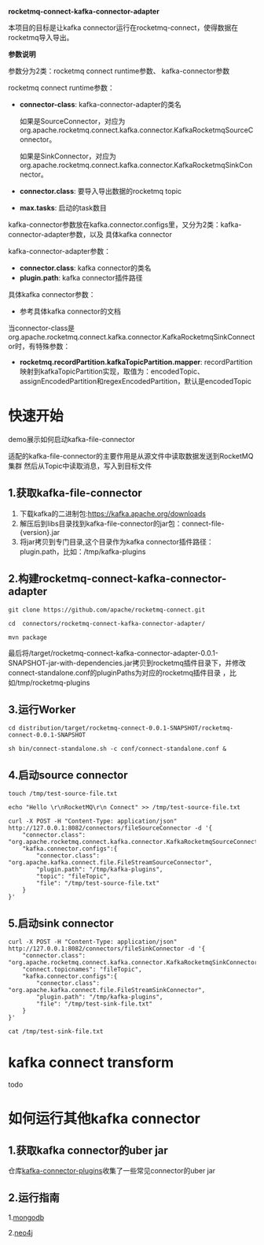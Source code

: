 **rocketmq-connect-kafka-connector-adapter**

本项目的目标是让kafka connector运行在rocketmq-connect，使得数据在rocketmq导入导出。

**参数说明**

参数分为2类：rocketmq connect runtime参数、 kafka-connector参数

rocketmq connect runtime参数：
- **connector-class**: kafka-connector-adapter的类名
  
  如果是SourceConnector，对应为org.apache.rocketmq.connect.kafka.connector.KafkaRocketmqSourceConnector。
  
  如果是SinkConnector，对应为org.apache.rocketmq.connect.kafka.connector.KafkaRocketmqSinkConnector。
  
- **connector.class**: 要导入导出数据的rocketmq topic
- **max.tasks**: 启动的task数目 

kafka-connector参数放在kafka.connector.configs里，又分为2类：kafka-connector-adapter参数，以及 具体kafka connector

kafka-connector-adapter参数：
- **connector.class**: kafka connector的类名
- **plugin.path**: kafka connector插件路径

具体kafka connector参数：

- 参考具体kafka connector的文档

当connector-class是org.apache.rocketmq.connect.kafka.connector.KafkaRocketmqSinkConnector时，有特殊参数：
- **rocketmq.recordPartition.kafkaTopicPartition.mapper**: recordPartition映射到kafkaTopicPartition实现，取值为：encodedTopic、assignEncodedPartition和regexEncodedPartition，默认是encodedTopic

# 快速开始

demo展示如何启动kafka-file-connector

适配的kafka-file-connector的主要作用是从源文件中读取数据发送到RocketMQ集群 然后从Topic中读取消息，写入到目标文件

## 1.获取kafka-file-connector

1. 下载kafka的二进制包:https://kafka.apache.org/downloads
2. 解压后到libs目录找到kafka-file-connector的jar包：connect-file-{version}.jar
3. 将jar拷贝到专门目录,这个目录作为kafka connector插件路径：plugin.path，比如：/tmp/kafka-plugins


## 2.构建rocketmq-connect-kafka-connector-adapter

```
git clone https://github.com/apache/rocketmq-connect.git

cd  connectors/rocketmq-connect-kafka-connector-adapter/

mvn package

```
最后将/target/rocketmq-connect-kafka-connector-adapter-0.0.1-SNAPSHOT-jar-with-dependencies.jar拷贝到rocketmq插件目录下，并修改connect-standalone.conf的pluginPaths为对应的rocketmq插件目录
，比如/tmp/rocketmq-plugins

## 3.运行Worker

```
cd distribution/target/rocketmq-connect-0.0.1-SNAPSHOT/rocketmq-connect-0.0.1-SNAPSHOT

sh bin/connect-standalone.sh -c conf/connect-standalone.conf &

```

## 4.启动source connector

```
touch /tmp/test-source-file.txt

echo "Hello \r\nRocketMQ\r\n Connect" >> /tmp/test-source-file.txt

curl -X POST -H "Content-Type: application/json" http://127.0.0.1:8082/connectors/fileSourceConnector -d '{
	"connector.class": "org.apache.rocketmq.connect.kafka.connector.KafkaRocketmqSourceConnector",
	"kafka.connector.configs":{
		"connector.class": "org.apache.kafka.connect.file.FileStreamSourceConnector",
		"plugin.path": "/tmp/kafka-plugins",
		"topic": "fileTopic",
		"file": "/tmp/test-source-file.txt"
	}
}'
```

## 5.启动sink connector

```
curl -X POST -H "Content-Type: application/json" http://127.0.0.1:8082/connectors/fileSinkConnector -d '{
	"connector.class": "org.apache.rocketmq.connect.kafka.connector.KafkaRocketmqSinkConnector",
	"connect.topicnames": "fileTopic",
	"kafka.connector.configs":{
		"connector.class": "org.apache.kafka.connect.file.FileStreamSinkConnector",
		"plugin.path": "/tmp/kafka-plugins",
		"file": "/tmp/test-sink-file.txt"
	}
}'

cat /tmp/test-sink-file.txt
```

# kafka connect transform

todo

# 如何运行其他kafka connector

## 1.获取kafka connector的uber jar
仓库[kafka-connector-plugins](https://github.com/oudb/kafka-connector-plugins)收集了一些常见connector的uber jar

## 2.运行指南
1.[mongodb](how-to/kafka-mongo-connector.md)

2.[neo4j](how-to/kafka-neo4j-connector.md)